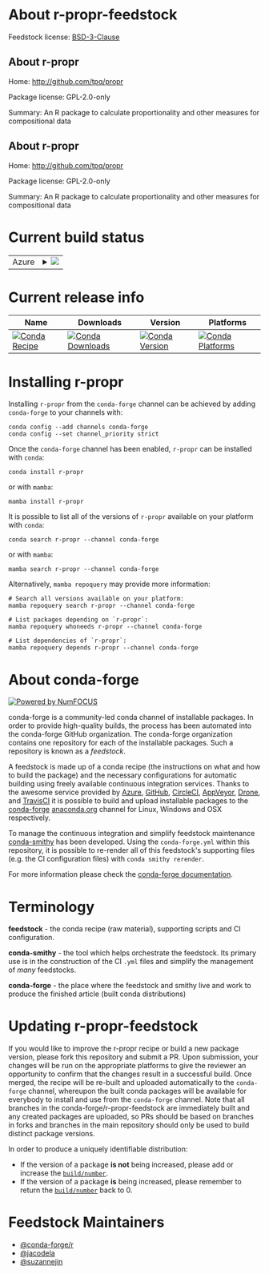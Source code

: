 About r-propr-feedstock
=======================

Feedstock license: [BSD-3-Clause](https://github.com/conda-forge/r-propr-feedstock/blob/main/LICENSE.txt)


About r-propr
-------------

Home: http://github.com/tpq/propr

Package license: GPL-2.0-only

Summary: An R package to calculate proportionality and other measures for compositional data

About r-propr
-------------

Home: http://github.com/tpq/propr

Package license: GPL-2.0-only

Summary: An R package to calculate proportionality and other measures for compositional data

Current build status
====================


<table>
    
  <tr>
    <td>Azure</td>
    <td>
      <details>
        <summary>
          <a href="https://dev.azure.com/conda-forge/feedstock-builds/_build/latest?definitionId=6458&branchName=main">
            <img src="https://dev.azure.com/conda-forge/feedstock-builds/_apis/build/status/r-propr-feedstock?branchName=main">
          </a>
        </summary>
        <table>
          <thead><tr><th>Variant</th><th>Status</th></tr></thead>
          <tbody><tr>
              <td>linux_64_r_base4.3</td>
              <td>
                <a href="https://dev.azure.com/conda-forge/feedstock-builds/_build/latest?definitionId=6458&branchName=main">
                  <img src="https://dev.azure.com/conda-forge/feedstock-builds/_apis/build/status/r-propr-feedstock?branchName=main&jobName=linux&configuration=linux%20linux_64_r_base4.3" alt="variant">
                </a>
              </td>
            </tr><tr>
              <td>linux_64_r_base4.4</td>
              <td>
                <a href="https://dev.azure.com/conda-forge/feedstock-builds/_build/latest?definitionId=6458&branchName=main">
                  <img src="https://dev.azure.com/conda-forge/feedstock-builds/_apis/build/status/r-propr-feedstock?branchName=main&jobName=linux&configuration=linux%20linux_64_r_base4.4" alt="variant">
                </a>
              </td>
            </tr><tr>
              <td>linux_aarch64_r_base4.3</td>
              <td>
                <a href="https://dev.azure.com/conda-forge/feedstock-builds/_build/latest?definitionId=6458&branchName=main">
                  <img src="https://dev.azure.com/conda-forge/feedstock-builds/_apis/build/status/r-propr-feedstock?branchName=main&jobName=linux&configuration=linux%20linux_aarch64_r_base4.3" alt="variant">
                </a>
              </td>
            </tr><tr>
              <td>linux_aarch64_r_base4.4</td>
              <td>
                <a href="https://dev.azure.com/conda-forge/feedstock-builds/_build/latest?definitionId=6458&branchName=main">
                  <img src="https://dev.azure.com/conda-forge/feedstock-builds/_apis/build/status/r-propr-feedstock?branchName=main&jobName=linux&configuration=linux%20linux_aarch64_r_base4.4" alt="variant">
                </a>
              </td>
            </tr><tr>
              <td>linux_ppc64le_r_base4.3</td>
              <td>
                <a href="https://dev.azure.com/conda-forge/feedstock-builds/_build/latest?definitionId=6458&branchName=main">
                  <img src="https://dev.azure.com/conda-forge/feedstock-builds/_apis/build/status/r-propr-feedstock?branchName=main&jobName=linux&configuration=linux%20linux_ppc64le_r_base4.3" alt="variant">
                </a>
              </td>
            </tr><tr>
              <td>linux_ppc64le_r_base4.4</td>
              <td>
                <a href="https://dev.azure.com/conda-forge/feedstock-builds/_build/latest?definitionId=6458&branchName=main">
                  <img src="https://dev.azure.com/conda-forge/feedstock-builds/_apis/build/status/r-propr-feedstock?branchName=main&jobName=linux&configuration=linux%20linux_ppc64le_r_base4.4" alt="variant">
                </a>
              </td>
            </tr><tr>
              <td>osx_64_r_base4.3</td>
              <td>
                <a href="https://dev.azure.com/conda-forge/feedstock-builds/_build/latest?definitionId=6458&branchName=main">
                  <img src="https://dev.azure.com/conda-forge/feedstock-builds/_apis/build/status/r-propr-feedstock?branchName=main&jobName=osx&configuration=osx%20osx_64_r_base4.3" alt="variant">
                </a>
              </td>
            </tr><tr>
              <td>osx_64_r_base4.4</td>
              <td>
                <a href="https://dev.azure.com/conda-forge/feedstock-builds/_build/latest?definitionId=6458&branchName=main">
                  <img src="https://dev.azure.com/conda-forge/feedstock-builds/_apis/build/status/r-propr-feedstock?branchName=main&jobName=osx&configuration=osx%20osx_64_r_base4.4" alt="variant">
                </a>
              </td>
            </tr><tr>
              <td>win_64_r_base4.3</td>
              <td>
                <a href="https://dev.azure.com/conda-forge/feedstock-builds/_build/latest?definitionId=6458&branchName=main">
                  <img src="https://dev.azure.com/conda-forge/feedstock-builds/_apis/build/status/r-propr-feedstock?branchName=main&jobName=win&configuration=win%20win_64_r_base4.3" alt="variant">
                </a>
              </td>
            </tr><tr>
              <td>win_64_r_base4.4</td>
              <td>
                <a href="https://dev.azure.com/conda-forge/feedstock-builds/_build/latest?definitionId=6458&branchName=main">
                  <img src="https://dev.azure.com/conda-forge/feedstock-builds/_apis/build/status/r-propr-feedstock?branchName=main&jobName=win&configuration=win%20win_64_r_base4.4" alt="variant">
                </a>
              </td>
            </tr>
          </tbody>
        </table>
      </details>
    </td>
  </tr>
</table>

Current release info
====================

| Name | Downloads | Version | Platforms |
| --- | --- | --- | --- |
| [![Conda Recipe](https://img.shields.io/badge/recipe-r--propr-green.svg)](https://anaconda.org/conda-forge/r-propr) | [![Conda Downloads](https://img.shields.io/conda/dn/conda-forge/r-propr.svg)](https://anaconda.org/conda-forge/r-propr) | [![Conda Version](https://img.shields.io/conda/vn/conda-forge/r-propr.svg)](https://anaconda.org/conda-forge/r-propr) | [![Conda Platforms](https://img.shields.io/conda/pn/conda-forge/r-propr.svg)](https://anaconda.org/conda-forge/r-propr) |

Installing r-propr
==================

Installing `r-propr` from the `conda-forge` channel can be achieved by adding `conda-forge` to your channels with:

```
conda config --add channels conda-forge
conda config --set channel_priority strict
```

Once the `conda-forge` channel has been enabled, `r-propr` can be installed with `conda`:

```
conda install r-propr
```

or with `mamba`:

```
mamba install r-propr
```

It is possible to list all of the versions of `r-propr` available on your platform with `conda`:

```
conda search r-propr --channel conda-forge
```

or with `mamba`:

```
mamba search r-propr --channel conda-forge
```

Alternatively, `mamba repoquery` may provide more information:

```
# Search all versions available on your platform:
mamba repoquery search r-propr --channel conda-forge

# List packages depending on `r-propr`:
mamba repoquery whoneeds r-propr --channel conda-forge

# List dependencies of `r-propr`:
mamba repoquery depends r-propr --channel conda-forge
```


About conda-forge
=================

[![Powered by
NumFOCUS](https://img.shields.io/badge/powered%20by-NumFOCUS-orange.svg?style=flat&colorA=E1523D&colorB=007D8A)](https://numfocus.org)

conda-forge is a community-led conda channel of installable packages.
In order to provide high-quality builds, the process has been automated into the
conda-forge GitHub organization. The conda-forge organization contains one repository
for each of the installable packages. Such a repository is known as a *feedstock*.

A feedstock is made up of a conda recipe (the instructions on what and how to build
the package) and the necessary configurations for automatic building using freely
available continuous integration services. Thanks to the awesome service provided by
[Azure](https://azure.microsoft.com/en-us/services/devops/), [GitHub](https://github.com/),
[CircleCI](https://circleci.com/), [AppVeyor](https://www.appveyor.com/),
[Drone](https://cloud.drone.io/welcome), and [TravisCI](https://travis-ci.com/)
it is possible to build and upload installable packages to the
[conda-forge](https://anaconda.org/conda-forge) [anaconda.org](https://anaconda.org/)
channel for Linux, Windows and OSX respectively.

To manage the continuous integration and simplify feedstock maintenance
[conda-smithy](https://github.com/conda-forge/conda-smithy) has been developed.
Using the ``conda-forge.yml`` within this repository, it is possible to re-render all of
this feedstock's supporting files (e.g. the CI configuration files) with ``conda smithy rerender``.

For more information please check the [conda-forge documentation](https://conda-forge.org/docs/).

Terminology
===========

**feedstock** - the conda recipe (raw material), supporting scripts and CI configuration.

**conda-smithy** - the tool which helps orchestrate the feedstock.
                   Its primary use is in the construction of the CI ``.yml`` files
                   and simplify the management of *many* feedstocks.

**conda-forge** - the place where the feedstock and smithy live and work to
                  produce the finished article (built conda distributions)


Updating r-propr-feedstock
==========================

If you would like to improve the r-propr recipe or build a new
package version, please fork this repository and submit a PR. Upon submission,
your changes will be run on the appropriate platforms to give the reviewer an
opportunity to confirm that the changes result in a successful build. Once
merged, the recipe will be re-built and uploaded automatically to the
`conda-forge` channel, whereupon the built conda packages will be available for
everybody to install and use from the `conda-forge` channel.
Note that all branches in the conda-forge/r-propr-feedstock are
immediately built and any created packages are uploaded, so PRs should be based
on branches in forks and branches in the main repository should only be used to
build distinct package versions.

In order to produce a uniquely identifiable distribution:
 * If the version of a package **is not** being increased, please add or increase
   the [``build/number``](https://docs.conda.io/projects/conda-build/en/latest/resources/define-metadata.html#build-number-and-string).
 * If the version of a package **is** being increased, please remember to return
   the [``build/number``](https://docs.conda.io/projects/conda-build/en/latest/resources/define-metadata.html#build-number-and-string)
   back to 0.

Feedstock Maintainers
=====================

* [@conda-forge/r](https://github.com/orgs/conda-forge/teams/r/)
* [@jacodela](https://github.com/jacodela/)
* [@suzannejin](https://github.com/suzannejin/)

